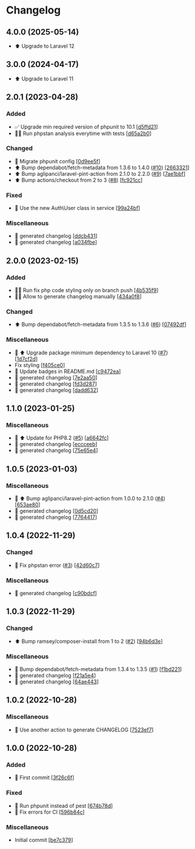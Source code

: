 # Changelog

<a name="4.0.0"></a>
## 4.0.0 (2025-05-14)

- ⬆️ Upgrade to Laravel 12

<a name="3.0.0"></a>
## 3.0.0 (2024-04-17)

- ⬆️ Upgrade to Laravel 11

<a name="2.0.1"></a>
## 2.0.1 (2023-04-28)

### Added

- ✅ Upgrade min required version of phpunit to 10.1 [[d5ffd21](https://github.com/wijourdil/ntfy-notification-channel/commit/d5ffd2183912d4549c624923df78345b9a148b46)]
- 👷‍♂️ Run phpstan analysis everytime with tests [[d65a2b0](https://github.com/wijourdil/ntfy-notification-channel/commit/d65a2b08549887c20856a71f8b8a160dc8b8695c)]

### Changed

- 🔧 Migrate phpunit config [[0d9ee5f](https://github.com/wijourdil/ntfy-notification-channel/commit/0d9ee5f5b7b486c798a45bdb0ba71e97ed9a5bb9)]
- ⬆️ Bump dependabot/fetch-metadata from 1.3.6 to 1.4.0 ([#10](https://github.com/wijourdil/ntfy-notification-channel/issues/10)) [[2663321](https://github.com/wijourdil/ntfy-notification-channel/commit/2663321a9ba88f8b7da23731da40d9861a66e2d6)]
- ⬆️ Bump aglipanci/laravel-pint-action from 2.1.0 to 2.2.0 ([#9](https://github.com/wijourdil/ntfy-notification-channel/issues/9)) [[7ae1bbf](https://github.com/wijourdil/ntfy-notification-channel/commit/7ae1bbf19b639e73bd0e344fa602a8b8fcfd9712)]
- ⬆️ Bump actions/checkout from 2 to 3 ([#8](https://github.com/wijourdil/ntfy-notification-channel/issues/8)) [[fc921cc](https://github.com/wijourdil/ntfy-notification-channel/commit/fc921cc8e056dec80d70a650838d44ae853d99c3)]

### Fixed

- 🐛 Use the new Auth\User class in service [[99a24bf](https://github.com/wijourdil/ntfy-notification-channel/commit/99a24bf4db80e89602986b8ae1b2351bfc4789f8)]

### Miscellaneous

- 📝 generated changelog [[ddcb431](https://github.com/wijourdil/ntfy-notification-channel/commit/ddcb4316307e2b30e87310c0830af99fb1f1792a)]
- 📝 generated changelog [[a034fbe](https://github.com/wijourdil/ntfy-notification-channel/commit/a034fbe9f0badd2060891435def83ab68d5f89a5)]


<a name="2.0.0"></a>
## 2.0.0 (2023-02-15)

### Added

- 👷‍♂️ Run fix php code styling only on branch push [[4b535f9](https://github.com/wijourdil/ntfy-notification-channel/commit/4b535f940178e98e03e13e658ce98228f9b12e31)]
- 👷‍♂️ Allow to generate changelog manually [[434a0f8](https://github.com/wijourdil/ntfy-notification-channel/commit/434a0f8bf23e611708c35fc18d6940fba8330c56)]

### Changed

- ⬆️ Bump dependabot/fetch-metadata from 1.3.5 to 1.3.6 ([#6](https://github.com/wijourdil/ntfy-notification-channel/issues/6)) [[07492df](https://github.com/wijourdil/ntfy-notification-channel/commit/07492dfefe5311e2b621ab5c055f75d70d6fe83b)]

### Miscellaneous

- 🔀 ⬆️ Upgrade package minimum dependency to Laravel 10 ([#7](https://github.com/wijourdil/ntfy-notification-channel/issues/7)) [[1d7cf2d](https://github.com/wijourdil/ntfy-notification-channel/commit/1d7cf2d17a4421c0b2a221f7967dabca08fff178)]
-  Fix styling [[f405ce0](https://github.com/wijourdil/ntfy-notification-channel/commit/f405ce09b6dd852a053e948c41cc089a91b3465c)]
- 📝 Update badges in README.md [[c9472ea](https://github.com/wijourdil/ntfy-notification-channel/commit/c9472ea60c333c4ce3c7837de83fda8690f9d146)]
- 📝 generated changelog [[7e2aa50](https://github.com/wijourdil/ntfy-notification-channel/commit/7e2aa50ea3d325efe1fc0bc8ead64c510177f1e2)]
- 📝 generated changelog [[fd3d287](https://github.com/wijourdil/ntfy-notification-channel/commit/fd3d28754800cb0a9735b25ca161c03271b4f805)]
- 📝 generated changelog [[dadd632](https://github.com/wijourdil/ntfy-notification-channel/commit/dadd6322a37cee564d5d5286fa2e30d355892b90)]


<a name="1.1.0"></a>
## 1.1.0 (2023-01-25)

### Miscellaneous

- 🔀 ⬆️ Update for PHP8.2 ([#5](https://github.com/wijourdil/ntfy-notification-channel/issues/5)) [[a6642fc](https://github.com/wijourdil/ntfy-notification-channel/commit/a6642fc0746c2b00676583845a1f2a69eb3b0564)]
- 📝 generated changelog [[eccceeb](https://github.com/wijourdil/ntfy-notification-channel/commit/eccceebf114e4b4ab63f96e6950d8032e3d1d3f0)]
- 📝 generated changelog [[75e65e4](https://github.com/wijourdil/ntfy-notification-channel/commit/75e65e4af22598c42070ab91faf9612792d6bde5)]


<a name="1.0.5"></a>
## 1.0.5 (2023-01-03)

### Miscellaneous

- 🔀 ⬆️ Bump aglipanci/laravel-pint-action from 1.0.0 to 2.1.0 ([#4](https://github.com/wijourdil/ntfy-notification-channel/issues/4)) [[653ae80](https://github.com/wijourdil/ntfy-notification-channel/commit/653ae80f50ef25b279979eb8e51c83dcfdd63162)]
- 📝 generated changelog [[0d5cd20](https://github.com/wijourdil/ntfy-notification-channel/commit/0d5cd20912c4f73620cc5eea96f8adf81598a026)]
- 📝 generated changelog [[7764417](https://github.com/wijourdil/ntfy-notification-channel/commit/7764417ed5972e1b9613f05867abe8892f67396f)]


<a name="1.0.4"></a>
## 1.0.4 (2022-11-29)

### Changed

- 🚨 Fix phpstan error ([#3](https://github.com/wijourdil/ntfy-notification-channel/issues/3)) [[42d60c7](https://github.com/wijourdil/ntfy-notification-channel/commit/42d60c77ea96b2204c856c8ad5b42d7f1a5c3baf)]

### Miscellaneous

- 📝 generated changelog [[c90bdcf](https://github.com/wijourdil/ntfy-notification-channel/commit/c90bdcf0457747af80b1ded929f8103a09171cd3)]


<a name="1.0.3"></a>
## 1.0.3 (2022-11-29)

### Changed

- ⬆️ Bump ramsey/composer-install from 1 to 2 ([#2](https://github.com/wijourdil/ntfy-notification-channel/issues/2)) [[94b6d3e](https://github.com/wijourdil/ntfy-notification-channel/commit/94b6d3eab7b7746bdf56c4b83e32be2e595b8990)]

### Miscellaneous

-  👷 Bump dependabot/fetch-metadata from 1.3.4 to 1.3.5 ([#1](https://github.com/wijourdil/ntfy-notification-channel/issues/1)) [[f1bd221](https://github.com/wijourdil/ntfy-notification-channel/commit/f1bd22162ab929f6e07bcfafcd14831d49235227)]
- 📝 generated changelog [[f21a5e4](https://github.com/wijourdil/ntfy-notification-channel/commit/f21a5e480ed91410f43d8345c204cd0371290856)]
- 📝 generated changelog [[64ae443](https://github.com/wijourdil/ntfy-notification-channel/commit/64ae443d88f0724b6325e2d18a49dc057e29dc19)]


<a name="1.0.2"></a>
## 1.0.2 (2022-10-28)

### Miscellaneous

-  👷 Use another action to generate CHANGELOG [[7523ef7](https://github.com/wijourdil/ntfy-notification-channel/commit/7523ef7f1bf26fd12f231054176e5fb2ab807485)]


<a name="1.0.0"></a>
## 1.0.0 (2022-10-28)

### Added

- 🎉 First commit [[3f26c6f](https://github.com/wijourdil/ntfy-notification-channel/commit/3f26c6f9472e64807fbecf4f60a10794a79eee82)]

### Fixed

- 💚 Run phpunit instead of pest [[674b78d](https://github.com/wijourdil/ntfy-notification-channel/commit/674b78dba78fb6dc807a5ff03f38f3c090c3fe4b)]
- 🐛 Fix errors for CI [[596b84c](https://github.com/wijourdil/ntfy-notification-channel/commit/596b84cca5e6b6e6c0ae01a282d30bc144e0f6e5)]

### Miscellaneous

-  Initial commit [[be7c379](https://github.com/wijourdil/ntfy-notification-channel/commit/be7c379f384fd85dccdfde25ebad9cd01e65b0fd)]



